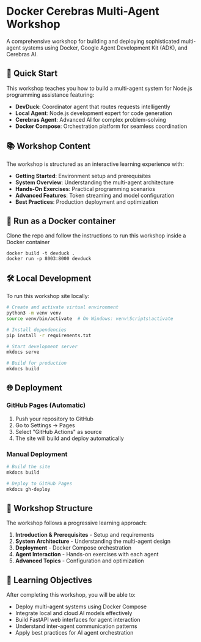 # Docker Cerebras Multi-Agent Workshop

A comprehensive workshop for building and deploying sophisticated multi-agent systems using Docker, Google Agent Development Kit (ADK), and Cerebras AI.

## 🚀 Quick Start

This workshop teaches you how to build a multi-agent system for Node.js programming assistance featuring:

- **DevDuck**: Coordinator agent that routes requests intelligently
- **Local Agent**: Node.js development expert for code generation
- **Cerebras Agent**: Advanced AI for complex problem-solving
- **Docker Compose**: Orchestration platform for seamless coordination

## 📚 Workshop Content

The workshop is structured as an interactive learning experience with:

- **Getting Started**: Environment setup and prerequisites
- **System Overview**: Understanding the multi-agent architecture
- **Hands-On Exercises**: Practical programming scenarios
- **Advanced Features**: Token streaming and model configuration
- **Best Practices**: Production deployment and optimization

## 🐳 Run as a Docker container

Clone the repo and follow the instructions to run this workshop inside a Docker container

```
docker build -t devduck .
docker run -p 8003:8000 devduck 
```


## 🛠️ Local Development

To run this workshop site locally:

```bash
# Create and activate virtual environment
python3 -m venv venv
source venv/bin/activate  # On Windows: venv\Scripts\activate

# Install dependencies
pip install -r requirements.txt

# Start development server
mkdocs serve

# Build for production
mkdocs build
```

## 🌐 Deployment

### GitHub Pages (Automatic)

1. Push your repository to GitHub
2. Go to Settings → Pages
3. Select "GitHub Actions" as source
4. The site will build and deploy automatically

### Manual Deployment

```bash
# Build the site
mkdocs build

# Deploy to GitHub Pages
mkdocs gh-deploy
```

## 📖 Workshop Structure

The workshop follows a progressive learning approach:

1. **Introduction & Prerequisites** - Setup and requirements
2. **System Architecture** - Understanding the multi-agent design
3. **Deployment** - Docker Compose orchestration
4. **Agent Interaction** - Hands-on exercises with each agent
5. **Advanced Topics** - Configuration and optimization

## 🎯 Learning Objectives

After completing this workshop, you will be able to:

- Deploy multi-agent systems using Docker Compose
- Integrate local and cloud AI models effectively
- Build FastAPI web interfaces for agent interaction
- Understand inter-agent communication patterns
- Apply best practices for AI agent orchestration



